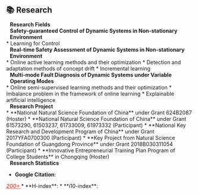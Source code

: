 
<h1 id="research"></h1>

<h2 style="margin: 60px 0px 10px;">📚 Research</h2>

<h4 style="margin: 0px 10px 0;">Research Fields</h4>
<h4 style="margin: 0px 10px 0;">Safety-guaranteed Control of Dynamic Systems in Non-stationary Environment</h4>
* Learning for Control

<h4 style="margin: 0px 10px 0;">Real-time Safety Assessment of Dynamic Systems in Non-stationary Environment</h4>
* Online active learning methods and their optimization
* Detection and adaptation methods of concept drift
* Incremental learning
<h4 style="margin: 0px 10px 0;">Multi-mode Fault Diagnosis of Dynamic Systems under Variable Operating Modes</h4>
* Online semi-supervised learning methods and their optimization
* Imbalance problem in the framework of online learning
* Explainable artificial intelligence


<h4 style="margin: 0px 10px 0;">Research Project</h4>
* **National Natural Science Foundation of China** under Grant 624B2087 (Hoster) 
* **National Natural Science Foundation of China** under Grant 61573290, 61503237, 61733009, 61973332 (Participant) 
* **National Key Research and Development Program of China** under Grant 2017YFA0700300 (Participant)
* **Key Project from Natural Science Foundation of Guangdong Province** under Grant 2018B030311054 (Participant) 
* **Innovative Entrepreneurial Training Plan Program of College Students** in Chongqing (Hoster)

<h4 style="margin: 0px 10px 0;">Research Statistics</h4>

* **Google Citation**: 
<strong>
    <a style="color:#e74d3c; font-weight:600" href="https://scholar.google.com/citations?view_op=view_citation&hl=en&user=sRkvMF8AAAAJ&citation_for_view=sRkvMF8AAAAJ:zYLM7Y9cAGgC">
        <i id="total_citation_mtl">200+</i>
        <i style="color:#e74d3c; font-weight:600"></i>
    </a>
</strong>
<script>
    $(document).ready(function () {
        $.getJSON("https://raw.githubusercontent.com/liuzy0708/liuzy0708.github.io/main/google_scholar_crawler/results/gs_data.json", function (data) {
            var totalCitation = data['citedby'];
            document.getElementById('total_citation_mtl').textContent = totalCitation;
        });
    });
</script>
* **H-index**:
<strong>
    <a style="color:#e74d3c; font-weight:600" href="https://scholar.google.com/citations?view_op=view_citation&hl=en&user=sRkvMF8AAAAJ&citation_for_view=sRkvMF8AAAAJ:zYLM7Y9cAGgC">
        <i id="totalHindex_mtl"></i>
        <i style="color:#e74d3c; font-weight:600"></i>
    </a>
</strong>
<script>
    $(document).ready(function () {
        $.getJSON("https://raw.githubusercontent.com/liuzy0708/liuzy0708.github.io/main/google_scholar_crawler/results/gs_data.json", function (data) {
            var totalHindex = data['hindex'];
            document.getElementById('totalHindex_mtl').textContent = totalHindex;
        });
    });
</script>
* **i10-index**: 
<strong>
    <a style="color:#e74d3c; font-weight:600" href="https://scholar.google.com/citations?view_op=view_citation&hl=en&user=sRkvMF8AAAAJ&citation_for_view=sRkvMF8AAAAJ:zYLM7Y9cAGgC">
        <i id="i10index_mtl"></i>
        <i style="color:#e74d3c; font-weight:600"></i>
    </a>
</strong>
<script>
    $(document).ready(function () {
        $.getJSON("https://raw.githubusercontent.com/liuzy0708/liuzy0708.github.io/main/google_scholar_crawler/results/gs_data.json", function (data) {
            var totali10index = data['i10index'];
            document.getElementById('i10index_mtl').textContent = totali10index;
        });
    });
</script>
